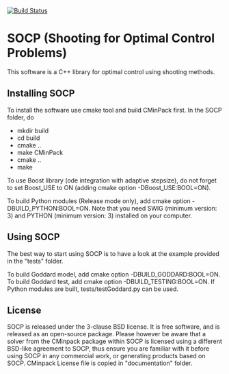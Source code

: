 [![Build Status](https://travis-ci.com/bherisse/socp.svg?branch=master)](https://travis-ci.com/bherisse/socp)

SOCP (Shooting for Optimal Control Problems)
===========
	
This software is a C++ library for optimal control using shooting methods.
	
Installing SOCP
----------

To install the software use cmake tool and build CMinPack first. In the SOCP folder, do 
- mkdir build
- cd build
- cmake ..
- make CMinPack
- cmake ..
- make

To use Boost library (ode integration with adaptive stepsize), do not forget to set Boost_USE to ON (adding cmake option -DBoost_USE:BOOL=ON). 

To build Python modules (Release mode only), add cmake option -DBUILD_PYTHON:BOOL=ON. 
Note that you need SWIG (minimum version: 3) and PYTHON (minimum version: 3) installed on your computer. 

Using SOCP
---------

The best way to start using SOCP is to have a look at the example provided in the "tests" folder. 

To build Goddard model, add cmake option -DBUILD_GODDARD:BOOL=ON. To build Goddard test, add cmake option -DBUILD_TESTING:BOOL=ON.
If Python modules are built, tests/testGoddard.py can be used.

License
--------

SOCP is released under the 3-clause BSD license. It is free software, and is released as an open-source package. 
Please however be aware that a solver from the CMinpack package within SOCP is licensed using a different 
BSD-like agreement to SOCP, thus ensure you are familiar with it before using SOCP in any commercial work, 
or generating products based on SOCP.
CMinpack License file is copied in "documentation" folder.
